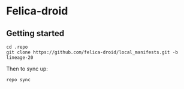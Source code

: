 Felica-droid
===========

Getting started
---------------
```
cd .repo
git clone https://github.com/felica-droid/local_manifests.git -b lineage-20
```
Then to sync up:
```
repo sync
```
